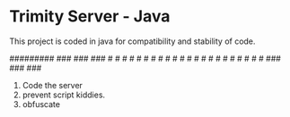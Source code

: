 Trimity Server - Java 
=================
This project is coded in java for compatibility and stability of code.


#########    ###     ###       ###
    #      #     #   #   #   #     #
    #     #       #  #    # #       #
    #      #     #   #   #   #     #
    #        ###      ###      ###

1. Code the server
2. prevent script kiddies.
3. obfuscate
